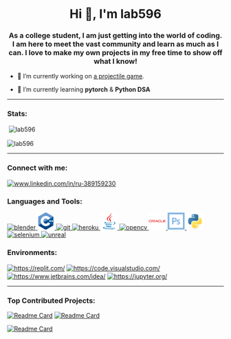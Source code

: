 <h1 align="center">Hi 👋, I'm lab596</h1>
<h3 align="center">As a college student, I am just getting into the world of coding. I am here to meet the vast community and learn as much as I can. I love to make my own projects in my free time to show off what I know!</h3>

- 🔭 I’m currently working on [a projectile game](https://github.com/lab596/Projectile).

- 🌱 I’m currently learning **pytorch** & **Python DSA**

---
### Stats:

<p>&nbsp;<img align="center" src="https://github-readme-stats.vercel.app/api?username=lab596&show_icons=true&locale=en" alt="lab596" /> </p> 

<p> <img align="center" src="https://github-readme-streak-stats.herokuapp.com/?user=lab596&" alt="lab596" /></p>



---

<h3 align="left">Connect with me:</h3>
<p align="left">
<a href="https://www.linkedin.com/in/ru-389159230/" target="blank"><img align="center" src="https://raw.githubusercontent.com/rahuldkjain/github-profile-readme-generator/master/src/images/icons/Social/linked-in-alt.svg" alt="www.linkedin.com/in/ru-389159230" height="30" width="40" /></a>
</p>

<h3 align="left">Languages and Tools:</h3>
<p align="left"> <a href="https://www.blender.org/" target="_blank" rel="noreferrer"> <img src="https://download.blender.org/branding/community/blender_community_badge_white.svg" alt="blender" width="40" height="40"/> </a> <a href="https://www.w3schools.com/cpp/" target="_blank" rel="noreferrer"> <img src="https://raw.githubusercontent.com/devicons/devicon/master/icons/cplusplus/cplusplus-original.svg" alt="cplusplus" width="40" height="40"/> </a> <a href="https://git-scm.com/" target="_blank" rel="noreferrer"> <img src="https://www.vectorlogo.zone/logos/git-scm/git-scm-icon.svg" alt="git" width="40" height="40"/> </a> <a href="https://heroku.com" target="_blank" rel="noreferrer"> <img src="https://www.vectorlogo.zone/logos/heroku/heroku-icon.svg" alt="heroku" width="40" height="40"/> </a> <a href="https://www.java.com" target="_blank" rel="noreferrer"> <img src="https://raw.githubusercontent.com/devicons/devicon/master/icons/java/java-original.svg" alt="java" width="40" height="40"/> </a> <a href="https://opencv.org/" target="_blank" rel="noreferrer"> <img src="https://www.vectorlogo.zone/logos/opencv/opencv-icon.svg" alt="opencv" width="40" height="40"/> </a> <a href="https://www.oracle.com/" target="_blank" rel="noreferrer"> <img src="https://raw.githubusercontent.com/devicons/devicon/master/icons/oracle/oracle-original.svg" alt="oracle" width="40" height="40"/> </a> <a href="https://www.photoshop.com/en" target="_blank" rel="noreferrer"> <img src="https://raw.githubusercontent.com/devicons/devicon/master/icons/photoshop/photoshop-line.svg" alt="photoshop" width="40" height="40"/> </a> <a href="https://www.python.org" target="_blank" rel="noreferrer"> <img src="https://raw.githubusercontent.com/devicons/devicon/master/icons/python/python-original.svg" alt="python" width="40" height="40"/> <a href="https://www.selenium.dev" target="_blank" rel="noreferrer"> <img src="https://raw.githubusercontent.com/detain/svg-logos/780f25886640cef088af994181646db2f6b1a3f8/svg/selenium-logo.svg" alt="selenium" width="40" height="40"/> <a href="https://unrealengine.com/" target="_blank" rel="noreferrer"> <img src="https://raw.githubusercontent.com/kenangundogan/fontisto/036b7eca71aab1bef8e6a0518f7329f13ed62f6b/icons/svg/brand/unreal-engine.svg" alt="unreal" width="40" height="40"/> </a> </p> 

<h3 align="left">Environments:</h3>
<p align="left">
<a href="https://replit.com/" target="blank"><img align="center" src="https://uploads-ssl.webflow.com/62016deaf2189207a9b1784c/624964076fbc441ad63a0d9a_replit.svg" alt="https://replit.com/" height="30" width="40" /></a>
<a href="https://code.visualstudio.com/" target="blank"><img align="center" src="https://cdn.freebiesupply.com/logos/thumbs/2x/visual-studio-code-logo.png" alt="https://code.visualstudio.com/" height="30" width="40" /></a>
<a href="https://www.jetbrains.com/idea/" target="blank"><img align="center" src="https://dashboard.snapcraft.io/site_media/appmedia/2017/11/icon_CE_256_2Qe5uEl.png" alt="https://www.jetbrains.com/idea/" height="40" width="40" /></a>
<a href="https://jupyter.org/" target="blank"><img align="center" src="https://technology.amis.nl/wp-content/uploads/2020/11/image-27.png" alt="https://jupyter.org/" height="40" width="40" /></a>
</p>

---

### Top Contributed Projects:

[![Readme Card](https://github-readme-stats.vercel.app/api/pin/?username=xspanger3770&repo=GlobalQuake)](https://github.com/xspanger3770/GlobalQuake) [![Readme Card](https://github-readme-stats.vercel.app/api/pin/?username=jreleaser&repo=jreleaser)](https://github.com/jreleaser/jreleaser) 

 [![Readme Card](https://github-readme-stats.vercel.app/api/pin/?username=Bytedeco&repo=javacv)](https://github.com/bytedeco/javacv) 




